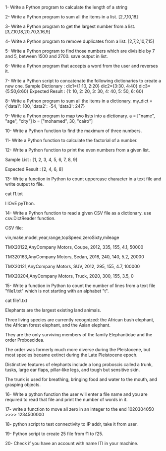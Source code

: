 1- Write a Python program to calculate the length of a string

2- Write a Python program to sum all the items in a list.
[2,7,10,18]

3- Write a Python program to get the largest number from a list.
[3,7,10,18,20,70,3,16,9]

4- Write a Python program to remove duplicates from a list.
[2,7,2,10,7,15]

5- Write a Python program to find those numbers which are divisible by 7 and 5, between 1500 and 2700. save output in list.

6- Write a Python program that accepts a word from the user and reverses it.

7- Write a Python script to concatenate the following dictionaries to create a new one.
Sample Dictionary :
dic1={1:10, 2:20}
dic2={3:30, 4:40}
dic3={5:50,6:60}
Expected Result : {1: 10, 2: 20, 3: 30, 4: 40, 5: 50, 6: 60}

8- Write a Python program to sum all the items in a dictionary.
my_dict = {'data1': 100, 'data2': -54, 'data3': 247}


9- Write a Python program to map two lists into a dictionary.
a = ["name", "age", "city"]
b = ["mohamed", 30, "cairo"]

10- Write a Python function to find the maximum of three numbers.
 
11- Write a Python function to calculate the factorial of a number.

12- Write a Python function to print the even numbers from a given list.

Sample List : [1, 2, 3, 4, 5, 6, 7, 8, 9]

Expected Result : [2, 4, 6, 8]
 
13- Write a function in Python to count uppercase character in a text file and write output to file.

cat f1.txt

   I lOvE pyThon.
 
14- Write a Python function to read a given CSV file as a dictionary. use csv.DictReader function.

CSV file:

vin,make,model,year,range,topSpeed,zeroSixty,mileage

TMX20122,AnyCompany Motors, Coupe, 2012, 335, 155, 4.1, 50000

TM320163,AnyCompany Motors, Sedan, 2016, 240, 140, 5.2, 20000

TMX20121,AnyCompany Motors, SUV, 2012, 295, 155, 4.7, 100000

TMX20204,AnyCompany Motors, Truck, 2020, 300, 155, 3.5, 0
 
15- Write a function in Python to count the number of lines from a text file "file1.txt" which is not starting with an alphabet "t".

cat file1.txt

Elephants are the largest existing land animals.

Three living species are currently recognized: the African bush elephant, the African forest elephant, and the Asian elephant.

They are the only surviving members of the family Elephantidae and the order Proboscidea.

The order was formerly much more diverse during the Pleistocene, but most species became extinct during the Late Pleistocene epoch.

Distinctive features of elephants include a long proboscis called a trunk, tusks, large ear flaps, pillar-like legs, and tough but sensitive skin.

The trunk is used for breathing, bringing food and water to the mouth, and grasping objects.
 
16- Write a python function the user will enter a file name and you are required to read that file and print the number of words in it.
 
17- write a function to move all zero in an integer to the end
1020304050  >>>>  1234500000

18- python script to test connectivity to IP addr, take it from user.

19- Python script to create 25 file from f1 to f25.

20- Check if you have an account with name ITI in your machine.
